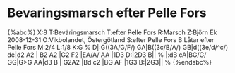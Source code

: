 # Bevaringsmarsch efter Pelle Fors

{%abc%}
X:8
T:Beväringsmarsch
T:efter Pelle Fors
R:Marsch
Z:Björn Ek 2008-12-31
O:Vikbolandet, Östergötland
S:efter Pelle Fors
B:Låtar efter Pelle Fors
M:2/4
L:1/8
K:G
%
D|:G((3A/G/F/) GA|B((3c/B/A/) GB|d((3e/d/^c/) de|d2 A2 |
B2 A2           |G2 F2         |EA/A/ AA       |1D3 D:|2D3 B||
%
|:dB cA|BG/G/ GG|G>G AA|d3 B  |
G2A2   |Bd c2   |BG AF |1G3 B:|2G3||
%
{%endabc%}

